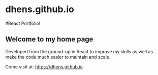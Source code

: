 # dhens.github.io
#React Portfolio!

## Welcome to my home page
Developed from the ground-up in React to improve my skills as well as make the code much easier to maintain and scale.

Come visit at: https://dhens.github.io
